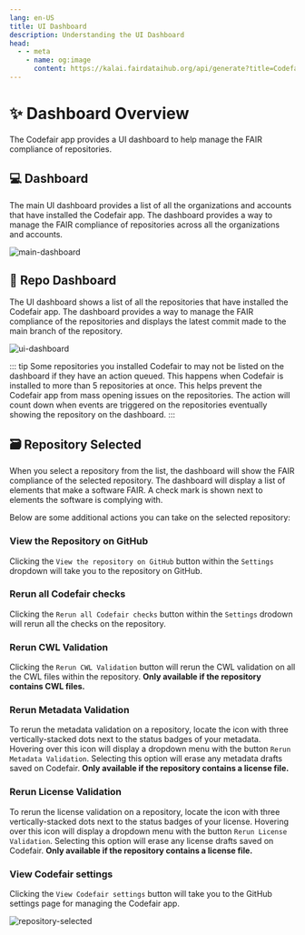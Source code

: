 ```yaml
---
lang: en-US
title: UI Dashboard
description: Understanding the UI Dashboard
head:
  - - meta
    - name: og:image
      content: https://kalai.fairdataihub.org/api/generate?title=Codefair%20Documentation&description=Understanding%20the%20UI%20Dashboard&app=codefair&org=fairdataihub
---
```


# :sparkles: Dashboard Overview

The Codefair app provides a UI dashboard to help manage the FAIR compliance of repositories.

## :computer: Dashboard

The main UI dashboard provides a list of all the organizations and accounts that have installed the Codefair app. The dashboard provides a way to manage the FAIR compliance of repositories across all the organizations and accounts.

![main-dashboard](/main-dashboard.png)

## :busts_in_silhouette: Repo Dashboard

The UI dashboard shows a list of all the repositories that have installed the Codefair app. The dashboard provides a way to manage the FAIR compliance of the repositories and displays the latest commit made to the main branch of the repository.

![ui-dashboard](/ui-dashboard.png)

::: tip
Some repositories you installed Codefair to may not be listed on the dashboard if they have an action queued. This happens when Codefair is installed to more than 5 repositories at once. This helps prevent the Codefair app from mass opening issues on the repositories. The action will count down when events are triggered on the repositories eventually showing the repository on the dashboard.
:::

## :card_file_box: Repository Selected

When you select a repository from the list, the dashboard will show the FAIR compliance of the selected repository. The dashboard will display a list of elements that make a software FAIR. A check mark is shown next to elements the software is complying with.

Below are some additional actions you can take on the selected repository:

### View the Repository on GitHub

Clicking the `View the repository on GitHub` button within the `Settings` dropdown will take you to the repository on GitHub.

### Rerun all Codefair checks

Clicking the `Rerun all Codefair checks` button within the `Settings` drodown will rerun all the checks on the repository.

### Rerun CWL Validation

Clicking the `Rerun CWL Validation` button will rerun the CWL validation on all the CWL files within the repository. **Only available if the repository contains CWL files.**

### Rerun Metadata Validation

To rerun the metadata validation on a repository, locate the icon with three vertically-stacked dots next to the status badges of your metadata. Hovering over this icon will display a dropdown menu with the button `Rerun Metadata Validation`. Selecting this option will erase any metadata drafts saved on Codefair. **Only available if the repository contains a license file.**

### Rerun License Validation

To rerun the license validation on a repository, locate the icon with three vertically-stacked dots next to the status badges of your license. Hovering over this icon will display a dropdown menu with the button `Rerun License Validation`. Selecting this option will erase any license drafts saved on Codefair. **Only available if the repository contains a license file.**

### View Codefair settings

Clicking the `View Codefair settings` button will take you to the GitHub settings page for managing the Codefair app.

![repository-selected](/repo-dashboard.png)

